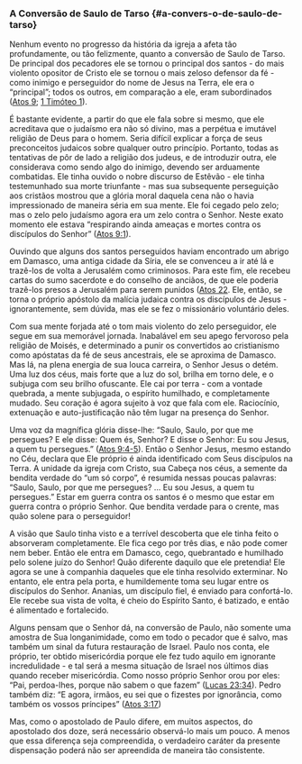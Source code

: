 ### A Conversão de Saulo de Tarso {#a-convers-o-de-saulo-de-tarso}

Nenhum evento no progresso da história da igreja a afeta tão profundamente, ou tão felizmente, quanto a conversão de Saulo de Tarso. De principal dos pecadores ele se tornou o principal dos santos - do mais violento opositor de Cristo ele se tornou o mais zeloso defensor da fé - como inimigo e perseguidor do nome de Jesus na Terra, ele era o “principal”; todos os outros, em comparação a ele, eram subordinados ([Atos 9](http://bibliaonline.com.br/acf/atos/9); [1 Timóteo 1](http://bibliaonline.com.br/acf/1tm/1)).

É bastante evidente, a partir do que ele fala sobre si mesmo, que ele acreditava que o judaísmo era não só divino, mas a perpétua e imutável religião de Deus para o homem. Seria difícil explicar a força de seus preconceitos judaicos sobre qualquer outro princípio. Portanto, todas as tentativas de pôr de lado a religião dos judeus, e de introduzir outra, ele considerava como sendo algo do inimigo, devendo ser arduamente combatidas. Ele tinha ouvido o nobre discurso de Estêvão - ele tinha testemunhado sua morte triunfante - mas sua subsequente perseguição aos cristãos mostrou que a glória moral daquela cena não o havia impressionado de maneira séria em sua mente. Ele foi cegado pelo zelo; mas o zelo pelo judaísmo agora era um zelo contra o Senhor. Neste exato momento ele estava “respirando ainda ameaças e mortes contra os discípulos do Senhor” ([Atos 9:1](http://bibliaonline.com.br/acf/atos/9/1)).

Ouvindo que alguns dos santos perseguidos haviam encontrado um abrigo em Damasco, uma antiga cidade da Síria, ele se convenceu a ir até lá e trazê-los de volta a Jerusalém como criminosos. Para este fim, ele recebeu cartas do sumo sacerdote e do conselho de anciãos, de que ele poderia trazê-los presos a Jerusalém para serem punidos ([Atos 22](http://bibliaonline.com.br/acf/atos/22,26). Ele, então, se torna o próprio apóstolo da malícia judaica contra os discípulos de Jesus - ignorantemente, sem dúvida, mas ele se fez o missionário voluntário deles.

Com sua mente forjada até o tom mais violento do zelo perseguidor, ele segue em sua memorável jornada. Inabalável em seu apego fervoroso pela religião de Moisés, e determinado a punir os convertidos ao cristianismo como apóstatas da fé de seus ancestrais, ele se aproxima de Damasco. Mas lá, na plena energia de sua louca carreira, o Senhor Jesus o detém. Uma luz dos céus, mais forte que a luz do sol, brilha em torno dele, e o subjuga com seu brilho ofuscante. Ele cai por terra - com a vontade quebrada, a mente subjugada, o espírito humilhado, e completamente mudado. Seu coração é agora sujeito à voz que fala com ele. Raciocínio, extenuação e auto-justificação não têm lugar na presença do Senhor.

Uma voz da magnífica glória disse-lhe: “Saulo, Saulo, por que me persegues? E ele disse: Quem és, Senhor? E disse o Senhor: Eu sou Jesus, a quem tu persegues.” ([Atos 9:4-5](http://bibliaonline.com.br/acf/atos/9/4-5)). Então o Senhor Jesus, mesmo estando no Céu, declara que Ele próprio é ainda identificado com Seus discípulos na Terra. A unidade da igreja com Cristo, sua Cabeça nos céus, a semente da bendita verdade do “um só corpo”, é resumida nessas poucas palavras: “Saulo, Saulo, por que me persegues? ... Eu sou Jesus, a quem tu persegues.” Estar em guerra contra os santos é o mesmo que estar em guerra contra o próprio Senhor. Que bendita verdade para o crente, mas quão solene para o perseguidor!

A visão que Saulo tinha visto e a terrível descoberta que ele tinha feito o absorveram completamente. Ele fica cego por três dias, e não pode comer nem beber. Então ele entra em Damasco, cego, quebrantado e humilhado pelo solene juízo do Senhor! Quão diferente daquilo que ele pretendia! Ele agora se une à companhia daqueles que ele tinha resolvido exterminar. No entanto, ele entra pela porta, e humildemente toma seu lugar entre os discípulos do Senhor. Ananias, um discípulo fiel, é enviado para confortá-lo. Ele recebe sua vista de volta, é cheio do Espírito Santo, é batizado, e então é alimentado e fortalecido.

Alguns pensam que o Senhor dá, na conversão de Paulo, não somente uma amostra de Sua longanimidade, como em todo o pecador que é salvo, mas também um sinal da futura restauração de Israel. Paulo nos conta, ele próprio, ter obtido misericórdia porque ele fez tudo aquilo em ignorante incredulidade - e tal será a mesma situação de Israel nos últimos dias quando receber misericórdia. Como nosso próprio Senhor orou por eles: “Pai, perdoa-lhes, porque não sabem o que fazem” ([Lucas 23:34](http://bibliaonline.com.br/acf/lc/23/34)). Pedro também diz: “E agora, irmãos, eu sei que o fizestes por ignorância, como também os vossos príncipes” ([Atos 3:17](http://bibliaonline.com.br/acf/atos/3/17))

Mas, como o apostolado de Paulo difere, em muitos aspectos, do apostolado dos doze, será necessário observá-lo mais um pouco. A menos que essa diferença seja compreendida, o verdadeiro caráter da presente dispensação poderá não ser apreendida de maneira tão consistente.